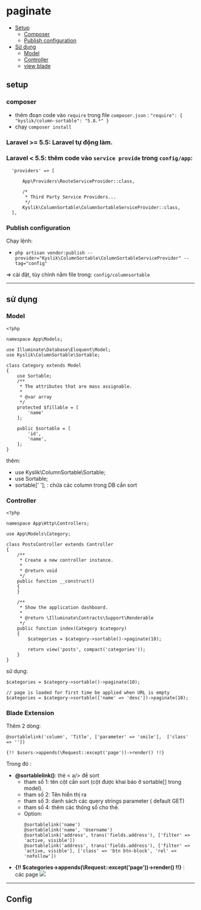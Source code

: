 # paginate

- [Setup](#setup)
  - [Composer](#composer)
  - [Publish configuration](#Publish-configuration)
- [Sử dụng](#Sử-dụng)
  - [Model](#Model)
  - [Controller](#Controller)
  - [view blade](#Blade-Extension)
## setup

### composer
+ thêm đoạn code vào `` require `` trong file `` composer.json `` :
   `` "require": {
        "kyslik/column-sortable": "5.8.*"
      } ``
+ chạy `` composer install `` 
### Laravel >= 5.5: Laravel tự động làm.
### Laravel < 5.5: thêm code vào ``service provide`` trong `` config/app ``:

```
  'providers' => [

      App\Providers\RouteServiceProvider::class,

      /*
       * Third Party Service Providers...
       */
      Kyslik\ColumnSortable\ColumnSortableServiceProvider::class,
  ],
```

### Publish configuration

Chạy lệnh:

+ `` php artisan vendor:publish --provider="Kyslik\ColumnSortable\ColumnSortableServiceProvider" --tag="config" ``

=> cài đặt, tùy chỉnh nằm file trong: `` config/columnsortable ``

---

## sử dụng

### Model
````
<?php

namespace App\Models;

use Illuminate\Database\Eloquent\Model;
use Kyslik\ColumnSortable\Sortable;

class Category extends Model
{
    use Sortable;
    /**
     * The attributes that are mass assignable.
     *
     * @var array
     */
    protected $fillable = [
        'name'
    ];

    public $sortable = [
        'id',
        'name',
    ];
}
````

thêm:  
+  use Kyslik\ColumnSortable\Sortable;
+   use Sortable;
 +  sortable[' ']; : chứa các column trong DB cần sort

### Controller
```` 
<?php

namespace App\Http\Controllers;

use App\Models\Category;

class PostsController extends Controller
{
    /**
     * Create a new controller instance.
     *
     * @return void
     */
    public function __construct()
    {
    }

    /**
     * Show the application dashboard.
     *
     * @return \Illuminate\Contracts\Support\Renderable
     */
    public function index(Category $category)
    {
        $categories = $category->sortable()->paginate(10);

        return view('posts', compact('categories'));
    }
}
````

sử dụng:   

```` 
$categories = $category->sortable()->paginate(10);

// page is loaded for first time be applied when URL is empty
$categories = $category->sortable(['name' => 'desc'])->paginate(10); 
 ````
### Blade Extension

Thêm 2 dòng:

````
@sortablelink('column', 'Title', ['parameter' => 'smile'],  ['class' => ''])

{!! $users->appends(\Request::except('page'))->render() !!}
````




Trong đó : 
+ **@sortablelink()**: thẻ < a/> để sort
	+ tham số 1: tên cột cần sort (cột được khai báo ở sortable[] trong model).
  + tham số 2: Tên hiển thị ra
  + tham số 3: danh sách các query strings parameter ( default GET)
  + tham số 4: thêm các thông số cho thẻ.
  + Option: 
      ````
      @sortablelink('name')
      @sortablelink('name', 'Username')
      @sortablelink('address', trans('fields.address'), ['filter' => 'active, visible'])
      @sortablelink('address', trans('fields.address'), ['filter' => 'active, visible'], ['class' => 'btn btn-block', 'rel' => 'nofollow'])
    ````
+ **{!! $categories->appends(\Request::except('page'))->render() !!}** : các page
![](https://i.ibb.co/58HjLs3/Capture.png)
---

## Config
